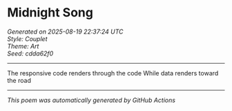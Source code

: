 # Midnight Song

*Generated on 2025-08-19 22:37:24 UTC*  
*Style: Couplet*  
*Theme: Art*  
*Seed: cdda62f0*

---

The responsive code renders through the code
While data renders toward the road

---

*This poem was automatically generated by GitHub Actions*
